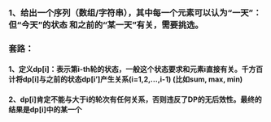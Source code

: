### 1、给出一个序列（数组/字符串），其中每一个元素可以认为“一天”：但“今天”的状态 和之前的“某一天”有关，需要挑选。

### 套路：
#### 1、定义dp[i]：表示第i-th轮的状态，一般这个状态要求和元素i直接有关。千方百计将dp[i]与之前的状态dp[i’]产生关系(i=1,2,...,i-1) (比如sum, max, min)
#### 2、dp[i]肯定不能与大于i的轮次有任何关系，否则违反了DP的无后效性。最终的结果是dp[i]中的某一个
